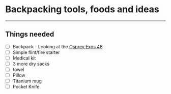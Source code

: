 # Backpacking tools, foods and ideas
---

## Things needed

* [ ] Backpack - Looking at the [Osprey Exos 48](http://www.outdoorgearlab.com/Backpacks-Backpacking-Reviews/Osprey-Exos-58)
* [ ] Simple flint/fire starter
* [ ] Medical kit
* [ ] 3 more dry sacks
* [ ] towel
* [ ] Pillow
* [ ] Titanium mug
* [ ] Pocket Knife
